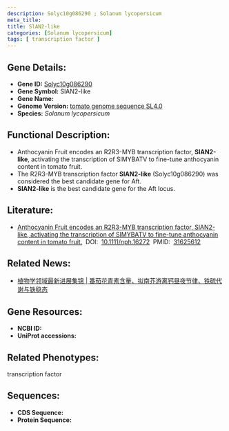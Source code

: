 ```yaml
---
description: Solyc10g086290 ; Solanum lycopersicum
meta_title:
title: SlAN2-like
categories: [Solanum lycopersicum]
tags: [ transcription factor ]
---
```


## Gene Details:
- **Gene ID:**	[Solyc10g086290]()
- **Gene Symbol:** SlAN2-like
- **Gene Name:** 
- **Genome Version:** [tomato genome sequence SL4.0]()
- **Species:** *Solanum lycopersicum*

## Functional Description:
   - Anthocyanin Fruit encodes an R2R3-MYB transcription factor, **SlAN2-like**, activating the transcription of SlMYBATV to fine-tune anthocyanin content in tomato fruit.
   - The R2R3-MYB transcription factor **SlAN2-like** (Solyc10g086290) was considered the best candidate gene for Aft.
   - **SlAN2-like** is the best candidate gene for the Aft locus.

## Literature:
   - [Anthocyanin Fruit encodes an R2R3-MYB transcription factor, SlAN2-like, activating the transcription of SlMYBATV to fine-tune anthocyanin content in tomato fruit.]( https://nph.onlinelibrary.wiley.com/doi/10.1111/nph.16272)&nbsp;&nbsp;DOI:&nbsp;&nbsp;[10.1111/nph.16272](https://nph.onlinelibrary.wiley.com/doi/10.1111/nph.16272)&nbsp;&nbsp;PMID:&nbsp;&nbsp;[31625612](https://pubmed.ncbi.nlm.nih.gov/31625612/)

## Related News:
   - [植物学领域最新进展集锦 | 番茄花青素含量、拟南芥游离钙昼夜节律、铁硫代谢与铁稳态](https://mp.weixin.qq.com/s?__biz=MzIyOTY2NDYyNQ==&mid=2247493244&idx=3&sn=2a260b5459ca79b44a595c459b2743b8&chksm=e8bd9462dfca1d7418ac6fbba2242770ed34bddb4542cba0a6919b71917eb6fce02062ecdc30&scene=27#wechat_redirect)

## Gene Resources:
- **NCBI ID:** [](https://www.ncbi.nlm.nih.gov/gene/?term=)
- **UniProt accessions:** [](https://www.uniprot.org/uniprotkb//entry)

## Related Phenotypes:
transcription factor

## Sequences:
- **CDS Sequence:**
- **Protein Sequence:**

